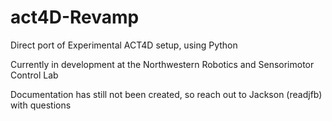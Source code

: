 # act4D-Revamp
Direct port of Experimental ACT4D setup, using Python

Currently in development at the Northwestern Robotics and Sensorimotor Control Lab

Documentation has still not been created, so reach out to Jackson (readjfb) with questions
